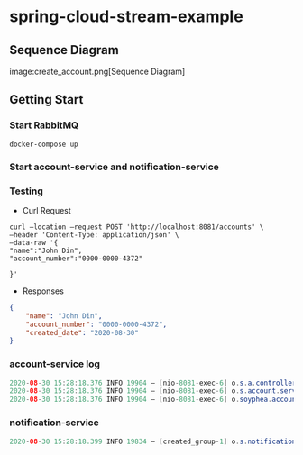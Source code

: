 # spring-cloud-stream-example

## Sequence Diagram

image:create_account.png[Sequence Diagram]

## Getting Start

### Start RabbitMQ

```shell script
docker-compose up 
```

### Start account-service and notification-service

### Testing

* Curl Request

```shell script
curl –location –request POST 'http://localhost:8081/accounts' \
–header 'Content-Type: application/json' \
–data-raw '{
"name":"John Din",
"account_number":"0000-0000-4372"

}'
```

* Responses
```json
{
    "name": "John Din",
    "account_number": "0000-0000-4372",
    "created_date": "2020-08-30"
}
```


### account-service log

```java
2020-08-30 15:28:18.376 INFO 19904 — [nio-8081-exec-6] o.s.a.controller.AccountController : Received the request with account name:John Din
2020-08-30 15:28:18.376 INFO 19904 — [nio-8081-exec-6] o.s.account.service.AccountService : Found [0] with account number:0000-0000-4372
2020-08-30 15:28:18.376 INFO 19904 — [nio-8081-exec-6] o.soyphea.account.output.AccountBinder : Send message =&gt; Account{name='John Din', accountNumber='0000-0000-4372', createDate=2020-08-30} to the channel

```



### notification-service
```java
2020-08-30 15:28:18.399 INFO 19834 — [created_group-1] o.s.notification.input.AccountStreaming : Received account :Account{name='John Din', accountNumber='0000-0000-4372', createDate=2020-08-30} created.

```
